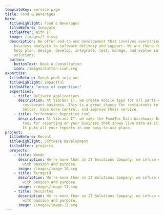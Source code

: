 ```yaml
---
templateKey: service-page
title: Food & Beverages
hero:
  titleHighlight: Food & Beverages
  titleBefore: Innovate
  titleAfter: With IT
  image: /images/f-b.svg
  description: We offer end-to-end development that involves everything from
    business analysis to software delivery and support. We are there for you to
    help plan, design, develop, integrate, test, manage, and evolve software
    solutions.
  button:
    buttonText: Book A Consultation
    icon: /images/button-icon.svg
expertise:
  titleBefore: Sneak peek into our
  titleHighlight: impactful
  titleAfter: "areas of expertise:"
  expertises:
    - title: Delivery Applications
      description: At Vibrant IT, we create mobile apps for all parts of your
        restaurant business. This is a great chance for restaurants to work
        better, have more control, and improve their service.
    - title: Performance Reporting tool
      description: At Vibrant IT, we make the FoodTec Data Warehouse Dashboard. It's a
        tool for reporting on your business that shows live data as it happens.
        It puts all your reports in one easy-to-use place.
project:
  titleBefore: Recent
  titleHighlight: Software Development
  titleAfter: projects
  projects:
    - title: Wonde
      description: We're more than an IT Solutions Company; we infuse every project
        with passion and purpose.
      image: /images/image-10.svg
    - title: Termgrid
      description: We're more than an IT Solutions Company; we infuse every project
        with passion and purpose.
      image: /images/image-11.svg
    - title: Descartes
      description: We're more than an IT Solutions Company; we infuse every project
        with passion and purpose.
      image: /images/image-12.svg
---
```

